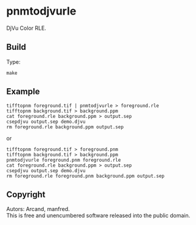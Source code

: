 # pnmtodjvurle

DjVu Color RLE.

## Build

Type:
```shell
make
```

## Example

```shell
tifftopnm foreground.tif | pnmtodjvurle > foreground.rle
tifftopnm background.tif > background.ppm
cat foreground.rle background.ppm > output.sep
csepdjvu output.sep demo.djvu
rm foreground.rle background.ppm output.sep
```
or
```shell
tifftopnm foreground.tif > foreground.pnm
tifftopnm background.tif > background.ppm
pnmtodjvurle foreground.pnm foreground.rle
cat foreground.rle background.ppm > output.sep
csepdjvu output.sep demo.djvu
rm foreground.rle foreground.pnm background.ppm output.sep
```

## Copyright

Autors: Arcand, manfred.  
This is free and unencumbered software released into the public domain.

